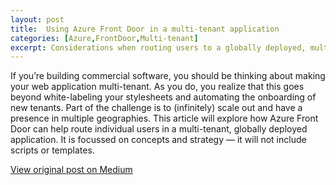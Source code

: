 ```yaml
---
layout: post
title:  Using Azure Front Door in a multi-tenant application
categories: [Azure,FrontDoor,Multi-tenant]
excerpt: Considerations when routing users to a globally deployed, multi-tenant application
---
```


If you’re building commercial software, you should be thinking about making your web application multi-tenant. As you do, you realize that this goes beyond white-labeling your stylesheets and automating the onboarding of new tenants. Part of the challenge is to (infinitely) scale out and have a presence in multiple geographies.
This article will explore how Azure Front Door can help route individual users in a multi-tenant, globally deployed application. It is focussed on concepts and strategy — it will not include scripts or templates.

[View original post on Medium](https://medium.com/@henkvandecrommert/using-azure-front-door-in-a-multi-tenant-application-a7a2bc5de683)

